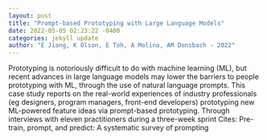 ```yaml
--- 
layout: post 
title: "Prompt-based Prototyping with Large Language Models" 
date: 2022-05-05 02:23:22 -0400 
categories: jekyll update 
author: "E Jiang, K Olson, E Toh, A Molina, AM Donsbach - 2022" 
--- 
```

Prototyping is notoriously difficult to do with machine learning (ML), but recent advances in large language models may lower the barriers to people prototyping with ML, through the use of natural language prompts. This case study reports on the real-world experiences of industry professionals (eg designers, program managers, front-end developers) prototyping new ML-powered feature ideas via prompt-based prototyping. Through interviews with eleven practitioners during a three-week sprint Cites: Pre-train, prompt, and predict: A systematic survey of prompting